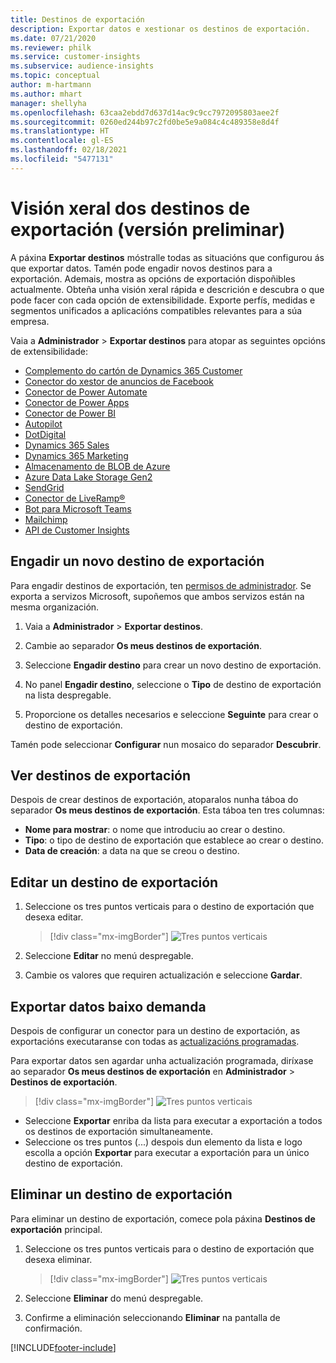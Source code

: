 ```yaml
---
title: Destinos de exportación
description: Exportar datos e xestionar os destinos de exportación.
ms.date: 07/21/2020
ms.reviewer: philk
ms.service: customer-insights
ms.subservice: audience-insights
ms.topic: conceptual
author: m-hartmann
ms.author: mhart
manager: shellyha
ms.openlocfilehash: 63caa2ebdd7d637d14ac9c9cc7972095803aee2f
ms.sourcegitcommit: 0260ed244b97c2fd0be5e9a084c4c489358e8d4f
ms.translationtype: HT
ms.contentlocale: gl-ES
ms.lasthandoff: 02/18/2021
ms.locfileid: "5477131"
---
```

# <a name="export-destinations-preview-overview"></a>Visión xeral dos destinos de exportación (versión preliminar)

A páxina **Exportar destinos** móstralle todas as situacións que configurou ás que exportar datos. Tamén pode engadir novos destinos para a exportación. Ademais, mostra as opcións de exportación dispoñibles actualmente. Obteña unha visión xeral rápida e descrición e descubra o que pode facer con cada opción de extensibilidade. Exporte perfís, medidas e segmentos unificados a aplicacións compatibles relevantes para a súa empresa.

Vaia a **Administrador** > **Exportar destinos** para atopar as seguintes opcións de extensibilidade:

- [Complemento do cartón de Dynamics 365 Customer](customer-card-add-in.md)
- [Conector do xestor de anuncios de Facebook](export-facebook.md)
- [Conector de Power Automate](export-power-automate.md)
- [Conector de Power Apps](export-power-apps.md)
- [Conector de Power BI](export-power-bi.md)
- [Autopilot](export-autopilot.md)
- [DotDigital](export-dotdigital.md)
- [Dynamics 365 Sales](export-dynamics365-sales.md)
- [Dynamics 365 Marketing](export-dynamics365-marketing.md)
- [Almacenamento de BLOB de Azure](export-azure-blob-storage.md)
- [Azure Data Lake Storage Gen2](export-azure-data-lake-storage-gen2.md)
- [SendGrid](export-sendgrid.md)
- [Conector de LiveRamp&reg;](export-liveramp.md)
- [Bot para Microsoft Teams](export-teams-bot.md)
- [Mailchimp](export-mailchimp.md)
- [API de Customer Insights](apis.md)

## <a name="add-a-new-export-destination"></a>Engadir un novo destino de exportación

Para engadir destinos de exportación, ten [permisos de administrador](permissions.md). Se exporta a servizos Microsoft, supoñemos que ambos servizos están na mesma organización.

1. Vaia a **Administrador** > **Exportar destinos**.

1. Cambie ao separador **Os meus destinos de exportación**.

1. Seleccione **Engadir destino** para crear un novo destino de exportación.

1. No panel **Engadir destino**, seleccione o **Tipo** de destino de exportación na lista despregable.

1. Proporcione os detalles necesarios e seleccione **Seguinte** para crear o destino de exportación.

Tamén pode seleccionar **Configurar** nun mosaico do separador **Descubrir**.

## <a name="view-export-destinations"></a>Ver destinos de exportación

Despois de crear destinos de exportación, atoparalos nunha táboa do separador **Os meus destinos de exportación**. Esta táboa ten tres columnas:

- **Nome para mostrar**: o nome que introduciu ao crear o destino.
- **Tipo**: o tipo de destino de exportación que establece ao crear o destino.
- **Data de creación**: a data na que se creou o destino.

## <a name="edit-an-export-destination"></a>Editar un destino de exportación

1. Seleccione os tres puntos verticais para o destino de exportación que desexa editar.

   > [!div class="mx-imgBorder"]
   > ![Tres puntos verticais](media/export-destinations-page-ellipsis.png "Tres puntos verticais")

1. Seleccione **Editar** no menú despregable.

1. Cambie os valores que requiren actualización e seleccione **Gardar**.

## <a name="export-data-on-demand"></a>Exportar datos baixo demanda

Despois de configurar un conector para un destino de exportación, as exportacións executaranse con todas as [actualizacións programadas](system.md#schedule-tab).

Para exportar datos sen agardar unha actualización programada, diríxase ao separador **Os meus destinos de exportación** en **Administrador** > **Destinos de exportación**.

> [!div class="mx-imgBorder"]
> ![Tres puntos verticais](media/export-destinations-page-ellipsis.png "Tres puntos verticais")

- Seleccione **Exportar** enriba da lista para executar a exportación a todos os destinos de exportación simultaneamente.
- Seleccione os tres puntos (...) despois dun elemento da lista e logo escolla a opción **Exportar** para executar a exportación para un único destino de exportación.

## <a name="remove-an-export-destination"></a>Eliminar un destino de exportación

Para eliminar un destino de exportación, comece pola páxina **Destinos de exportación** principal.

1. Seleccione os tres puntos verticais para o destino de exportación que desexa eliminar.

   > [!div class="mx-imgBorder"]
   > ![Tres puntos verticais](media/export-destinations-page-ellipsis.png "Tres puntos verticais")

2. Seleccione **Eliminar** do menú despregable.

3. Confirme a eliminación seleccionando **Eliminar** na pantalla de confirmación.


[!INCLUDE[footer-include](../includes/footer-banner.md)]